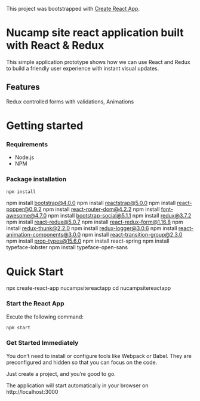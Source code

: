 This project was bootstrapped with [Create React App](https://github.com/facebook/create-react-app).

# Nucamp site react application built with React & Redux

This simple application prototype shows how we can use React and Redux to build a friendly user experience with instant visual updates.

## Features

 Redux controlled forms with validations,
  Animations


# Getting started

### Requirements

- Node.js
- NPM

### Package installation

```bash
npm install
```

npm install bootstrap@4.0.0
npm install reactstrap@5.0.0
npm install react-popper@0.9.2
npm install react-router-dom@4.2.2
npm install font-awesome@4.7.0
npm install bootstrap-social@5.1.1
npm install redux@3.7.2
npm install react-redux@5.0.7
npm install react-redux-form@1.16.8
npm install redux-thunk@2.2.0
npm install redux-logger@3.0.6
npm install react-animation-components@3.0.0
npm install react-transition-group@2.3.0
npm install prop-types@15.6.0
npm install react-spring
npm install typeface-lobster
npm install typeface-open-sans

# Quick Start

npx create-react-app nucampsitereactapp
cd nucampsitereactapp

### Start the React App

Excute the following command:

```bash
npm start
```
### Get Started Immediately

You don’t need to install or configure tools like Webpack or Babel. They are preconfigured and hidden so that you can focus on the code.

Just create a project, and you’re good to go.

The application will start automatically in your browser on http://localhost:3000
